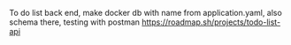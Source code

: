 To do list back end, make docker db with name from application.yaml, also schema there, testing with postman
https://roadmap.sh/projects/todo-list-api

